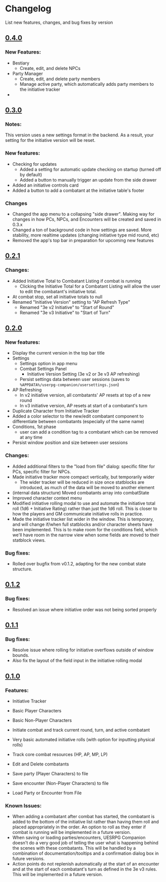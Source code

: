 # Changelog

List new features, changes, and bug fixes by version

## [0.4.0](https://github.com/jamesjtb/uesrpg-companion/releases/tag/v0.4.0)

### New Features:
-   Bestiary
    - Create, edit, and delete NPCs
-   Party Manager
    -   Create, edit, and delete party members
    -   Manage active party, which automatically adds party members to the initiative tracker
-   

## [0.3.0](https://github.com/jamesjtb/uesrpg-companion/releases/tag/v0.3.0)

### Notes:
This version uses a new settings format in the backend. As a result, your setting for the initiative version will be reset.

### New features:

-   Checking for updates
    -   Added a setting for automatic update checking on startup (turned off by default)
    -   Added a button to manually trigger an update from the side drawer
-   Added an initiative controls card
-   Added a button to add a combatant at the initiative table's footer

### Changes

-   Changed the app menu to a collapsing "side drawer". Making way for changes in how PCs, NPCs, and Encounters will be created and saved in 0.3.x
-   Changed a ton of background code in how settings are saved. More stability, more realtime updates (changing initiative type mid round, etc)
-   Removed the app's top bar in preparation for upcoming new features

## [0.2.1](https://github.com/jamesjtb/uesrpg-companion/releases/tag/v0.2.1)

### Changes:

-   Added Initiative Total to Combatant Listing if combat is running
    -   Clicking the Initiative Total for a Combatant Listing will allow the user to edit the combatant's initiative total.
-   At combat stop, set all initiative totals to null
-   Renamed "Initiative Version" setting to "AP Refresh Type"
    -   Renamed "3e v2 Initiative" to "Start of Round"
    -   Renamed "3e v3 Initiative" to "Start of Turn"

## [0.2.0](https://github.com/jamesjtb/uesrpg-companion/releases/tag/v0.2.0)

### New features:

-   Display the current version in the top bar title
-   Settings
    -   Settings option in app menu
    -   Combat Settings Panel
        -   Initiative Version Setting (3e v2 or 3e v3 AP refreshing)
    -   Persist settings data between user sessions (saves to `%APPDATA%/userpg-companion/usersettings.json`)
-   AP Refreshing
    -   In v2 initiative version, all combatants' AP resets at top of a new round
    -   In v3 initiative version, AP resets at start of a combatant's turn
-   Duplicate Character from Initiative Tracker
-   Added a color selector to the new/edit combatant component to differentiate between combatants (especially of the same name)
-   Conditions, 1st phase
    -   user can add a condition tag to a combatant which can be removed at any time
-   Persist window position and size between user sessions

### Changes:

-   Added additional filters to the "load from file" dialog: specific filter for PCs, specific filter for NPCs.
-   Made initiative tracker more compact vertically, but temporarily wider
    -   The wider tracker will be reduced in size once statblocks are introduced, as much of the data will be moved to another element
-   (internal data structure) Moved combatants array into combatState
-   Improved character context menu
-   Modified initiative rolling modal to use and automate the initiative total roll (1d6 + Initiative Rating) rather than just the 1d6 roll. This is closer to how the players and GM communicate initiative rolls in practice.
-   Made the initiative tracker list wider in the window. This is temporary, and will change if/when full statblocks and/or character sheets have been implemented. This is to make room for the conditions field, which we'll have room in the narrow view when some fields are moved to their statblock views.

### Bug fixes:

-   Rolled over bugfix from v0.1.2, adapting for the new combat state structure.

## [0.1.2](https://github.com/jamesjtb/uesrpg-companion/releases/tag/v0.1.2)

### Bug fixes:

-   Resolved an issue where initiative order was not being sorted properly

## [0.1.1](https://github.com/jamesjtb/uesrpg-companion/releases/tag/v0.1.1)

### Bug fixes:

-   Resolve issue where rolling for initiative overflows outside of window bounds.
-   Also fix the layout of the field input in the initiative rolling modal

## [0.1.0](https://github.com/jamesjtb/uesrpg-companion/releases/tag/v0.1.0)

### Features:

-   Initiative Tracker
-   Basic Player Characters
-   Basic Non-Player Characters

-   Initiate combat and track current round, turn, and active combatant
-   Very basic automated initiative rolls (with option for inputting physical rolls)
-   Track core combat resources (HP, AP, MP, LP)
-   Edit and Delete combatants
-   Save party (Player Characters) to file
-   Save encounter (Non-Player Characters) to file
-   Load Party or Encounter from File

### Known Issues:

-   When adding a combatant after combat has started, the combatant is added to the bottom of the initiative list rather than having them roll and placed appropriately in the order. An option to roll as they enter if combat is running will be implemented in a future version.
-   When saving or loading parties/encounters, UESRPG Companion doesn't do a very good job of telling the user what is happening behind the scenes with these combatants. This will be handled by a combination of documentation/tooltips and a confirmation dialog box in future versions.
-   Action points do not replenish automatically at the start of an encounter and at the start of each combatant's turn as defined in the 3e v3 rules. This will be implemented in a future version.
